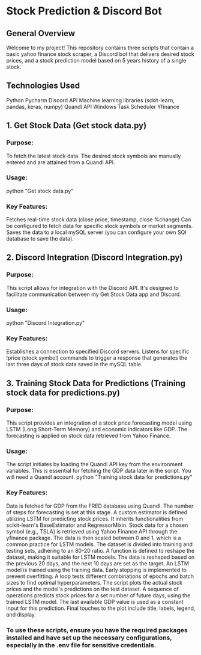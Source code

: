 # Stock Prediction & Discord Bot
## General Overview
Welcome to my project! This repository contains three scripts that contain a basic yahoo finance stock scraper, a Discord bot that delivers desired stock prices, and a stock prediction model based on 5 years history of a single stock.

## Technologies Used
Python
Pycharm
Discord API
Machine learning libraries (sckit-learn, pandas, keras, numpy)
Quandl API
Windows Task Scheduler
Yfinance


## 1. Get Stock Data (Get stock data.py)
### Purpose:
To fetch the latest stock data. The desired stock symbols are manually entered and are attained from a Quandl API.

### Usage:
python "Get stock data.py"

### Key Features:
Fetches real-time stock data (close price, timestamp, close %change)
Can be configured to fetch data for specific stock symbols or market segments.
Saves the data to a local mySQL server (you can configure your own SQl database to save the data).


## 2. Discord Integration (Discord Integration.py)
### Purpose:
This script allows for integration with the Discord API. It's designed to facilitate communication between my Get Stock Data app and Discord.

### Usage:
python "Discord Integration.py"

### Key Features:
Establishes a connection to specified Discord servers.
Listens for specific !price (stock symbol) commands to trigger a response that generates the last three days of stock data saved in the mySQL table.


## 3. Training Stock Data for Predictions (Training stock data for predictions.py)
### Purpose:
This script provides an integration of a stock price forecasting model using LSTM (Long Short-Term Memory) and economic indicators like GDP. The forecasting is applied on stock data retrieved from Yahoo Finance.

### Usage:
The script initiates by loading the Quandl API key from the environment variables. This is essential for fetching the GDP data later in the script. You will need a Quandl account.
python "Training stock data for predictions.py"

### Key Features:
Data is fetched for GDP from the FRED database using Quandl. The number of steps for forecasting is set at this stage.
A custom estimator is defined utilizing LSTM for predicting stock prices. It inherits functionalities from scikit-learn's BaseEstimator and RegressorMixin.
Stock data for a chosen symbol (e.g., TSLA) is retrieved using Yahoo Finance API through the yfinance package. The data is then scaled between 0 and 1, which is a common practice for LSTM models.
The dataset is divided into training and testing sets, adhering to an 80-20 ratio.
A function is defined to reshape the dataset, making it suitable for LSTM models. The data is reshaped based on the previous 20 days, and the next 10 days are set as the target.
An LSTM model is trained using the training data. Early stopping is implemented to prevent overfitting.
A loop tests different combinations of epochs and batch sizes to find optimal hyperparameters.
The script plots the actual stock prices and the model's predictions on the test dataset.
A sequence of operations predicts stock prices for a set number of future days, using the trained LSTM model. The last available GDP value is used as a constant input for this prediction.
Final touches to the plot include title, labels, legend, and display.



### To use these scripts, ensure you have the required packages installed and have set up the necessary configurations, especially in the .env file for sensitive credentials.
